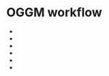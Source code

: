 # OGGM workflow

- [](../notebooks/tutorials/working_with_rgi.ipynb)
- [](../notebooks/tutorials/store_and_compress_glacierdirs.ipynb)
- [](../notebooks/tutorials/deal_with_errors.ipynb)
- [](../notebooks/tutorials/elevation_bands_vs_centerlines.ipynb)
- [](../notebooks/tutorials/building_the_prepro_gdirs.ipynb)
- [](../notebooks/tutorials/full_prepro_workflow.ipynb)
